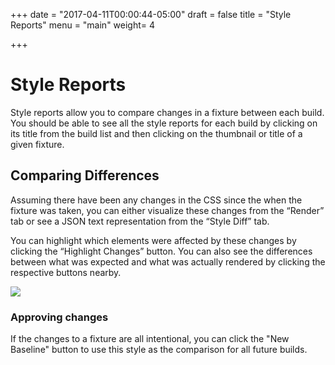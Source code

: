 +++
date = "2017-04-11T00:00:44-05:00"
draft = false
title = "Style Reports"
menu = "main" 
weight= 4

+++
# Style Reports

Style reports allow you to compare changes in a fixture between each build. You should be able to see all the style reports for each build by clicking on its title from the build list and then clicking on the thumbnail or title of a given fixture. 

## Comparing Differences

Assuming there have been any changes in the CSS since the when the fixture was taken, you can either visualize these changes from the “Render” tab or see a JSON text representation from the “Style Diff” tab. 
 
You can highlight which elements were affected by these changes by clicking the “Highlight Changes” button. You can also see the differences between what was expected and what was actually rendered by clicking the respective buttons nearby. 


<div class="code-tabs">
  <div class="code-preview">
<img src="https://www.butterflyfx.io/assets/images/highlight-diff-thumb.gif" />
  </div>
  
</div>

### Approving changes

 If the changes to a fixture are all intentional, you can click the "New Baseline" button to use this style as the comparison for all future builds.

